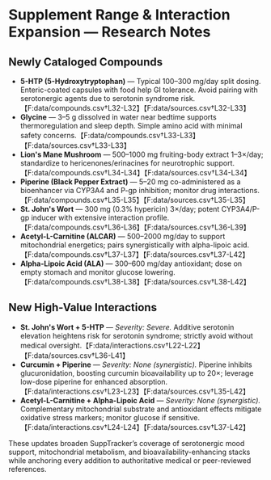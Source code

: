 # Supplement Range & Interaction Expansion — Research Notes

## Newly Cataloged Compounds

- **5-HTP (5-Hydroxytryptophan)** — Typical 100–300 mg/day split dosing. Enteric-coated capsules with food help GI tolerance. Avoid pairing with serotonergic agents due to serotonin syndrome risk.【F:data/compounds.csv†L32-L32】【F:data/sources.csv†L32-L33】
- **Glycine** — 3–5 g dissolved in water near bedtime supports thermoregulation and sleep depth. Simple amino acid with minimal safety concerns.【F:data/compounds.csv†L33-L33】【F:data/sources.csv†L33-L33】
- **Lion's Mane Mushroom** — 500–1000 mg fruiting-body extract 1–3×/day; standardize to hericenones/erinacines for neurotrophic support.【F:data/compounds.csv†L34-L34】【F:data/sources.csv†L34-L34】
- **Piperine (Black Pepper Extract)** — 5–20 mg co-administered as a bioenhancer via CYP3A4 and P-gp inhibition; monitor drug interactions.【F:data/compounds.csv†L35-L35】【F:data/sources.csv†L35-L35】
- **St. John's Wort** — 300 mg (0.3% hypericin) 3×/day; potent CYP3A4/P-gp inducer with extensive interaction profile.【F:data/compounds.csv†L36-L36】【F:data/sources.csv†L36-L39】
- **Acetyl-L-Carnitine (ALCAR)** — 500–2000 mg/day to support mitochondrial energetics; pairs synergistically with alpha-lipoic acid.【F:data/compounds.csv†L37-L37】【F:data/sources.csv†L37-L42】
- **Alpha-Lipoic Acid (ALA)** — 300–600 mg/day antioxidant; dose on empty stomach and monitor glucose lowering.【F:data/compounds.csv†L38-L38】【F:data/sources.csv†L38-L42】

## New High-Value Interactions

- **St. John's Wort + 5-HTP** — *Severity: Severe.* Additive serotonin elevation heightens risk for serotonin syndrome; strictly avoid without medical oversight.【F:data/interactions.csv†L22-L22】【F:data/sources.csv†L36-L41】
- **Curcumin + Piperine** — *Severity: None (synergistic).* Piperine inhibits glucuronidation, boosting curcumin bioavailability up to 20×; leverage low-dose piperine for enhanced absorption.【F:data/interactions.csv†L23-L23】【F:data/sources.csv†L35-L42】
- **Acetyl-L-Carnitine + Alpha-Lipoic Acid** — *Severity: None (synergistic).* Complementary mitochondrial substrate and antioxidant effects mitigate oxidative stress markers; monitor glucose if sensitive.【F:data/interactions.csv†L24-L24】【F:data/sources.csv†L37-L42】

These updates broaden SuppTracker’s coverage of serotonergic mood support, mitochondrial metabolism, and bioavailability-enhancing stacks while anchoring every addition to authoritative medical or peer-reviewed references.
